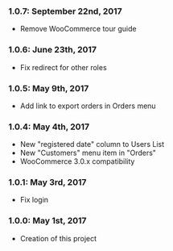 ### 1.0.7: September 22nd, 2017
* Remove WooCommerce tour guide

### 1.0.6: June 23th, 2017
* Fix redirect for other roles

### 1.0.5: May 9th, 2017
* Add link to export orders in Orders menu

### 1.0.4: May 4th, 2017
* New "registered date" column to Users List
* New "Customers" menu item in "Orders" 
* WooCommerce 3.0.x compatibility

### 1.0.1: May 3rd, 2017
* Fix login

### 1.0.0: May 1st, 2017
* Creation of this project